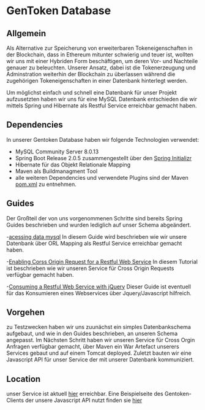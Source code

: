 # GenToken Database


## Allgemein 

Als Alternative zur Speicherung von erweiterbaren Tokeneigenschaften in der Blockchain, dass in Ethereum mitunter schwierig und teuer ist, wollten wir uns mit einer Hybriden Form beschäftigen, um deren Vor- und Nachteile genauer zu beleuchten.
Unserer Ansatz, dabei ist die Tokenerzeugung und Adminstration weiterhin der Blockchain zu überlassen während die zugehörigen Tokeneigenschaften in einer Datenbank hinterlegt werden.

Um möglichst einfach und schnell eine Datenbank für unser Projekt aufzusetzten haben wir uns für eine MySQL Datenbank entschieden die wir mittels Spring und Hibernate als Restful Service erreichbar gemacht haben.  


## Dependencies

In unserer Gentoken Database haben wir folgende Technologien verwendet:

- MySQL Community Server 8.0.13
- Spring Boot Release 2.0.5 zusammengestellt über den [Spring Initializr](https://start.spring.io/)
- Hibernate für das Objekt Relationale Mapping 
- Maven als Buildmanagment Tool
- alle weiteren Dependencies und verwendete Plugins sind der Maven [pom.xml](./pom.xml) zu entnehmen.


## Guides

 Der Großteil der von uns vorgenommenen Schritte sind bereits Spring Guides beschrieben und wurden lediglich auf unser Schema abgeändert.
 
 
 -[acessing data mysql](https://spring.io/guides/gs/accessing-data-mysql/) In diesem Guide wird beschrieben wie
 wir unsere Datenbank über ORL Mapping als Restful Service erreichbar gemacht haben.
   
-[Enabling Corss Origin Request for a Restful Web Service](https://spring.io/guides/gs/rest-service-cors/) In diesem Tutorial ist beschrieben 
 wie wir unseren Service für Cross Origin Requests verfügbar gemacht haben.

-[Consuming a Restful Web Service with jQuery](https://spring.io/guides/gs/consuming-rest-jquery/) Dieser Guide ist eventuell für das Konsumieren eines Webservices über Jquery/Javascript hilfreich.
## Vorgehen

zu Testzwecken haben wir uns zuunächst ein simples Datenbankschema aufgebaut, und wie in den Guides beschrieben, an unseren Schema angepasst.
Im Nächsten Schritt haben wir unseren Service für Cross Orgin Anfragen verfügbar gemacht, über Maven ein War Artefact unserers Services gebaut und auf einem Tomcat deployed.
Zuletzt bauten wir eine Javascript API für unser Service der mit unserer Datenbank kommuniziert. 


## Location

unser Service ist aktuell [hier](http://math2i.bounceme.net:8080/Database/) erreichbar.
Eine Beispielseite des Gentoken-Clients der unsere Javascript API nutzt finden sie [hier](http://math2i.bounceme.net/gentoken-client/examples/Database.html) 

